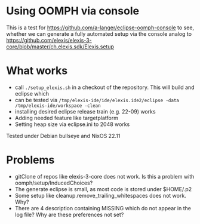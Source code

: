 # Using OOMPH via console

This is a test for https://github.com/a-langer/eclipse-oomph-console to see, whether we can generate
a fully automated setup via the console analog to https://github.com/elexis/elexis-3-core/blob/master/ch.elexis.sdk/Elexis.setup

# What works

* call `./setup_elexis.sh` in a checkout of the repository. This will build and eclipse which
* can be tested via `/tmp/elexis-ide/ide/elexis.ide2/eclipse -data /tmp/elexis-ide/workspace -clean`
* installing desired eclipse release train (e.g. 22-09) works
* Adding needed feature like targetplatform
* Setting heap size via eclipse.ini to 2048 works

Tested under Debian bullseye and NixOS 22.11

# Problems

* gitClone of repos like elexis-3-core does not work. Is this a problem with oomph/setup/InducedChoices?
* The generate eclipse is small, as most code is stored under $HOME/.p2
* Some setup like cleanup.remove_trailing_whitespaces does not work. Why?
* There are 4 description containing MISSING which do not appear in the log file? Why are these preferences not set?
